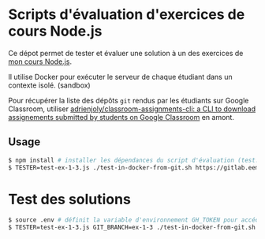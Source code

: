 # Scripts d'évaluation d'exercices de cours Node.js

Ce dépot permet de tester et évaluer une solution à un des exercices de [mon cours Node.js](https://adrienjoly.com/cours-nodejs/).

Il utilise Docker pour exécuter le serveur de chaque étudiant dans un contexte isolé. (sandbox)

Pour récupérer la liste des dépôts `git` rendus par les étudiants sur Google Classroom, utiliser [adrienjoly/classroom-assignments-cli: a CLI to download assignements submitted by students on Google Classroom](https://github.com/adrienjoly/classroom-assignments-cli) en amont.

## Usage

```sh
$ npm install # installer les dépendances du script d'évaluation (test.js)
$ TESTER=test-ex-1-3.js ./test-in-docker-from-git.sh https://gitlab.eemi.tech/xxx/express-chatbot.git
```

# Test des solutions

```sh
$ source .env # définit la variable d'environnement GH_TOKEN pour accéder aux dépôts privés, générée depuis https://github.com/settings/tokens
$ TESTER=test-ex-1-3.js GIT_BRANCH=ex-1-3 ./test-in-docker-from-git.sh https://adrienjoly:${GH_TOKEN}@github.com/adrienjoly/cours-nodejs-exercise-solutions.git
```
